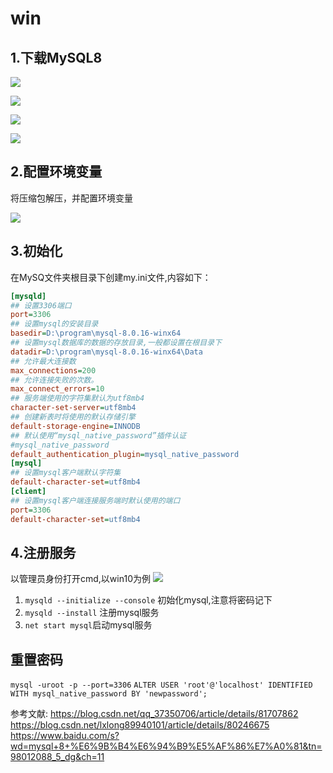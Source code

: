 # win

## 1.下载MySQL8

![](./mysql_win/1.png)



![](./mysql_win/2.png)

![](./mysql_win/3.png)

![](./mysql_win/4.png)
## 2.配置环境变量
将压缩包解压，并配置环境变量

![](./mysql_win/5.png)

##  3.初始化
在MySQ文件夹根目录下创建my.ini文件,内容如下：
```ini
[mysqld]
## 设置3306端口
port=3306
## 设置mysql的安装目录
basedir=D:\program\mysql-8.0.16-winx64
## 设置mysql数据库的数据的存放目录,一般都设置在根目录下
datadir=D:\program\mysql-8.0.16-winx64\Data
## 允许最大连接数
max_connections=200
## 允许连接失败的次数。
max_connect_errors=10
## 服务端使用的字符集默认为utf8mb4
character-set-server=utf8mb4
## 创建新表时将使用的默认存储引擎
default-storage-engine=INNODB
## 默认使用“mysql_native_password”插件认证
#mysql_native_password
default_authentication_plugin=mysql_native_password
[mysql]
## 设置mysql客户端默认字符集
default-character-set=utf8mb4
[client]
## 设置mysql客户端连接服务端时默认使用的端口
port=3306
default-character-set=utf8mb4
```

## 4.注册服务
以管理员身份打开cmd,以win10为例
![](./mysql_win/6.png)
1. `mysqld --initialize --console` 初始化mysql,注意将密码记下
2. `mysqld --install` 注册mysql服务
3. `net start mysql`启动mysql服务


## 重置密码
`mysql -uroot -p --port=3306`
`ALTER USER 'root'@'localhost' IDENTIFIED WITH mysql_native_password BY 'newpassword';`

参考文献:
https://blog.csdn.net/qq_37350706/article/details/81707862
https://blog.csdn.net/lxlong89940101/article/details/80246675
https://www.baidu.com/s?wd=mysql+8+%E6%9B%B4%E6%94%B9%E5%AF%86%E7%A0%81&tn=98012088_5_dg&ch=11
